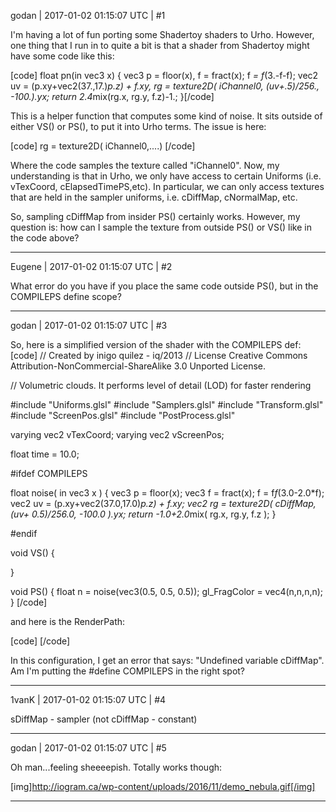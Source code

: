 godan | 2017-01-02 01:15:07 UTC | #1

I'm having a lot of fun porting some Shadertoy shaders to Urho. However, one thing that I run in to quite a bit is that a shader from Shadertoy might have some code like this:

[code]
float pn(in vec3 x) {
    vec3 p = floor(x), f = fract(x);
	f *= f*(3.-f-f);
	vec2 uv = (p.xy+vec2(37.,17.)*p.z) + f.xy,
	     rg = texture2D( iChannel0, (uv+.5)/256., -100.).yx;
	return 2.4*mix(rg.x, rg.y, f.z)-1.;
}[/code]

This is a helper function that computes some kind of noise. It sits outside of either VS() or PS(), to put it into Urho terms. The issue is here:

[code]
rg = texture2D( iChannel0,....)
[/code]

Where the code samples the texture called "iChannel0". Now, my understanding is that in Urho, we only have access to certain Uniforms (i.e. vTexCoord, cElapsedTimePS,etc). In particular, we can only access textures that are held in the sampler uniforms, i.e. cDiffMap, cNormalMap, etc.

So, sampling cDiffMap from insider PS() certainly works. However, my question is: how can I sample the texture from outside PS() or VS() like in the code above?

-------------------------

Eugene | 2017-01-02 01:15:07 UTC | #2

What error do you have if you place the same code outside PS(), but in the COMPILEPS define scope?

-------------------------

godan | 2017-01-02 01:15:07 UTC | #3

So, here is a simplified version of the shader with the COMPILEPS def:
[code]
// Created by inigo quilez - iq/2013
// License Creative Commons Attribution-NonCommercial-ShareAlike 3.0 Unported License.

// Volumetric clouds. It performs level of detail (LOD) for faster rendering

#include "Uniforms.glsl"
#include "Samplers.glsl"
#include "Transform.glsl"
#include "ScreenPos.glsl"
#include "PostProcess.glsl"

varying vec2 vTexCoord;
varying vec2 vScreenPos;

float time = 10.0;

#ifdef COMPILEPS

float noise( in vec3 x )
{
    vec3 p = floor(x);
    vec3 f = fract(x);
    f = f*f*(3.0-2.0*f);
    vec2 uv = (p.xy+vec2(37.0,17.0)*p.z) + f.xy;
    vec2 rg = texture2D( cDiffMap, (uv+ 0.5)/256.0, -100.0 ).yx;
    return -1.0+2.0*mix( rg.x, rg.y, f.z );
}

#endif

void VS()
{

}

void PS()
{
    float n = noise(vec3(0.5, 0.5, 0.5));
    gl_FragColor = vec4(n,n,n,n);
}
[/code]

and here is the RenderPath:

[code]
<renderpath>
    <command type="quad" tag="Clouds" vs="CloudsTest" ps="CloudsTest" psdefines="COMPILEPS" output="viewport">
        <texture unit="diffuse" name="Textures/noise.bmp" />
    </command>
</renderpath>
[/code]

In this configuration, I get an error that says: "Undefined variable cDiffMap". Am I'm putting the #define COMPILEPS in the right spot?

-------------------------

1vanK | 2017-01-02 01:15:07 UTC | #4

sDiffMap - sampler (not cDiffMap - constant)

-------------------------

godan | 2017-01-02 01:15:07 UTC | #5

Oh man...feeling sheeeepish. Totally works though:

[img]http://iogram.ca/wp-content/uploads/2016/11/demo_nebula.gif[/img]

-------------------------

